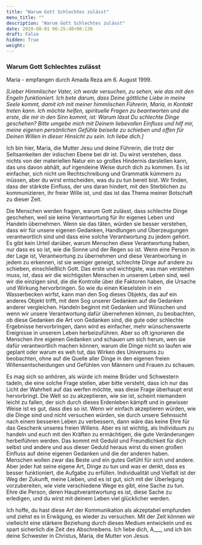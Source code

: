 ```yaml
---
title: "Warum Gott Schlechtes zulässt"
menu_title: ""
description: "Warum Gott Schlechtes zulässt"
date: 2020-08-01 06:25:48+00:136
draft: False
hidden: True
weight:
---
```

### Warum Gott Schlechtes zulässt

Maria - empfangen durch Amada Reza am 6. August 1999.

*[Lieber Himmlischer Vater, ich werde versuchen, zu sehen, wie das mit den Engeln funktioniert. Ich bete darum, dass Deine göttliche Liebe in meine Seele kommt, damit ich mit meiner himmlischen Führerin, Maria, in Kontakt treten kann. Ich möchte helfen, spirituelle Fragen zu beantworten und die erste, die mir in den Sinn kommt, ist: Warum lässt Du schlechte Dinge geschehen? Bitte umgebe mich mit Deinem liebevollen Einfluss und hilf mir, meine eigenen persönlichen Gefühle beiseite zu schieben und offen für Deinen Willen in dieser Hinsicht zu sein. Ich liebe dich.]*

Ich bin hier, Maria, die Mutter Jesu und deine Führerin, die trotz der Seltsamkeiten der irdischen Ebene bei dir ist. Du wirst verstehen, dass nichts von der materiellen Natur ein so großes Hindernis darstellen kann, das uns davon abhält, auf irgendeine Weise durch dich zu kommen. Es ist einfacher, sich nicht um Rechtschreibung und Grammatik kümmern zu müssen, aber du wirst entscheiden, was du zu tun bereit bist. Wir finden, dass der stärkste Einfluss, der uns daran hindert, mit den Sterblichen zu kommunizieren, ihr freier Wille ist, und das ist das Thema meiner Botschaft zu dieser Zeit.

Die Menschen werden fragen, warum Gott zulässt, dass schlechte Dinge geschehen, weil sie keine Verantwortung für ihr eigenes Leben und Handeln übernehmen. Wenn sie das täten, würden sie besser verstehen, dass wir für unsere eigenen Gedanken, Handlungen und Überzeugungen verantwortlich sind und dass eine solche Verantwortung zu jedem gehört. Es gibt kein Urteil darüber, warum Menschen diese Verantwortung haben, nur dass es so ist, wie die Sonne und der Regen so ist. Wenn eine Person in der Lage ist, Verantwortung zu übernehmen und diese Verantwortung in jedem zu erkennen, ist sie weniger geneigt, schlechte Dinge auf andere zu schieben, einschließlich Gott. Das erste und wichtigste, was man verstehen muss, ist, dass wir die wichtigsten Menschen in unserem Leben sind, weil wir die einzigen sind, die die Kontrolle über die Faktoren haben, die Ursache und Wirkung hervorbringen. So wie du einen Kieselstein in ein Wasserbecken wirfst, kann man den Sog dieses Objekts, das auf ein anderes Objekt trifft, mit dem Sog unserer Gedanken auf die Gedanken anderer vergleichen. Handeln beginnt mit Gedanken und Wünschen und wenn wir unsere Verantwortung dafür übernehmen können, zu beobachten, ob diese Gedanken die Art von Gedanken sind, die gute oder schlechte Ergebnisse hervorbringen, dann wird es einfacher, mehr wünschenswerte Ereignisse in unserem Leben herbeizuführen. Aber so oft ignorieren die Menschen ihre eigenen Gedanken und schauen um sich herum, wen sie dafür verantwortlich machen können, warum die Dinge nicht so laufen wie geplant oder warum es weh tut, das Wirken des Universums zu beobachten, ohne auf die Quelle aller Dinge in den eigenen freien Willensentscheidungen und Gefühlen von Männern und Frauen zu schauen.

Es mag sich so anhören, als würde ich meine Brüder und Schwestern tadeln, die eine solche Frage stellen, aber bitte versteht, dass ich nur das Licht der Wahrheit auf das werfen möchte, was diese Frage überhaupt erst hervorbringt. Die Welt so zu akzeptieren, wie sie ist, scheint niemandem leicht zu fallen, der sich durch dieses Erdenleben kämpft und in gewisser Weise ist es gut, dass dies so ist. Wenn wir einfach akzeptieren würden, wie die Dinge sind und nicht versuchen würden, sie durch unsere Sehnsucht nach einem besseren Leben zu verbessern, dann wäre das keine Ehre für das Geschenk unseres freien Willens. Aber es ist wichtig, als Individuum zu handeln und euch mit den Kräften zu ermächtigen, die gute Veränderungen herbeiführen werden. Das kommt mit Geduld und Freundlichkeit für dich selbst und andere und aus dieser Geduld heraus wirst du einen großen Einfluss auf deine eigenen Gedanken und die der anderen haben. Menschen wollen zwar das Beste und ein gutes Gefühl für sich und andere. Aber jeder hat seine eigene Art, Dinge zu tun und was er denkt, dass es besser funktioniert, die Aufgabe zu erfüllen. Individualität und Vielfalt ist der Weg der Zukunft, meine Lieben, und es ist gut, sich mit der Überlegung vorzubereiten, wie viele verschiedene Wege es gibt, eine Sache zu tun. Ehre die Person, deren Hauptverantwortung es ist, diese Sache zu erledigen, und du wirst mit deinem Leben viel glücklicher werden.

Ich hoffe, du hast diese Art der Kommunikation als akzeptabel empfunden und ziehst es in Erwägung, es wieder zu versuchen. Mit der Zeit können wir vielleicht eine stärkere Beziehung durch dieses Medium entwickeln und es spart sicherlich die Zeit des Abschreibens. Ich liebe dich, A___, und ich bin deine Schwester in Christus, Maria, die Mutter von Jesus.
